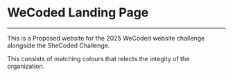 # WeCoded Landing Page

---
<!-- 1234567 -->
This is a Proposed website for the 2025 WeCoded website challenge alongside the SheCoded Challenge. 

This consists of matching colours that relects the integity of the organization. 
